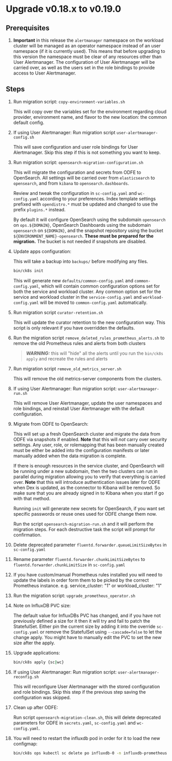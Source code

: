 # Upgrade v0.18.x to v0.19.0

## Prerequisites

1. **Important** in this release the `alertmanager` namespace on the workload cluster will be managed as an operator namespace instead of an user namespace (if it is currently used).
    This means that before upgrading to this version the namespace must be clear of any resources other than User Alertmanager.
    The configuration of User Alertmanager will be carried over, as well as the users set in the role bindings to provide access to User Alertmanager.

## Steps

1. Run migration script: `copy-environment-variables.sh`

    This will copy over the variables set for the environment regarding cloud provider, environment name, and flavor to the new location: the common default config.

1. If using User Alertmanager: Run migration script `user-alertmanager-config.sh`

    This will save configuration and user role bindings for User Alertmanager.
    Skip this step if this is not something you want to keep.

1. Run migration script: `opensearch-migration-configuration.sh`

    This will migrate the configuration and secrets from ODFE to OpenSearch.
    All settings will be carried over from `elasticsearch` to `opensearch`, and from `kibana` to `opensearch.dashboards`.

    Review and tweak the configuration in `sc-config.yaml` and `wc-config.yaml` according to your preferences.
    Index template settings prefixed with `opendistro.*` must be updated and changed to use the prefix `plugins.*` instead.

    By default it will configure OpenSearch using the subdomain `opensearch` on `ops.${DOMAIN}`, OpenSearch Dashboards using the subdomain `opensearch` on `${DOMAIN}`, and the snapshot repository using the bucket `${ENVIRONMENT_NAME}-opensearch`.
    **These must be prepared for the migration.**
    The bucket is not needed if snapshots are disabled.

1. Update apps configuration:

    This will take a backup into `backups/` before modifying any files.

    ```bash
    bin/ck8s init
    ```

    This will generate new `defaults/common-config.yaml` and `common-config.yaml`, which will contain common configuration options set for both the service and workload cluster. Any common option set for the service and workload cluster in the `service-config.yaml` and `workload-config.yaml` will be moved to `common-config.yaml` automatically.

1. Run migration script `curator-retention.sh`

    This will update the curator retention to the new configuration way.
    This script is only relevant if you have overridden the defaults.

1. Run the migration script `remove_deleted_rules_prometheus_alerts.sh` to remove the old Prometheus rules and alerts from both clusters

    > **_WARNING:_** this will "hide" all the alerts until you run the `bin/ck8s apply` and recreate the rules and alerts

1. Run migration script `remove_old_metrics_server.sh`

    This will remove the old metrics-server components from the clusters.

1. If using User Alertmanager: Run migration script: `user-alertmanager-run.sh`

    This will remove User Alertmanager, update the user namespaces and role bindings, and reinstall User Alertmanager with the default configuration.

1. Migrate from ODFE to OpenSearch:

    This will set up a fresh OpenSearch cluster and migrate the data from ODFE via snapshots if enabled.
    **Note** that this will *not* carry over security settings.
    Any user, role, or rolemapping that has been manually created must be either be added into the configuration manifests or later manually added when the data migration is complete.

    If there is enough resources in the service cluster, and OpenSearch will be running under a new subdomain, then the two clusters can run in parallel during migration allowing you to verify that everything is carried over.
    **Note** that this will introduce authentication issues later for ODFE when Dex is updated, as the connector to Kibana will be removed.
    So make sure that you are already signed in to Kibana when you start if go with that method.

    Running `init` will generate new secrets for OpenSearch, if you want set specific passwords or reuse ones used for ODFE change them now.

    Run the script `opensearch-migration-run.sh` and it will perform the migration steps.
    For each destructive task the script will prompt for confirmation.

1. Delete deprecated parameter `fluentd.forwarder.queueLimitSizeBytes` in `sc-config.yaml`

1. Rename parameter `fluentd.forwarder.chunkLimitSizeBytes` to `fluentd.forwarder.chunkLimitSize` in `sc-config.yaml`

1. If you have custom/manual Prometheus rules installed you will need to update the labels in order form them to be picked by the correct Prometheus instance. e.g. service_cluster: "1" or workload_cluster: "1"

1. Run the migration script: `upgrade_prometheus_operator.sh`

1. Note on InfluxDB PVC size:

    The default value for InfluxDBs PVC has changed, and if you have not previously defined a size for it then it will try and fail to patch the StatefulSet.
    Either pin the current size by adding it into the override `sc-config.yaml` or remove the StatefulSet using `--cascade=false` to let the change apply.
    You might have to manually edit the PVC to set the new size after the apply.

1. Upgrade applications:

    ```bash
    bin/ck8s apply {sc|wc}
    ```

1. If using User Alertmanager: Run migration script: `user-alertmanager-reconfig.sh`

    This will reconfigure User Alertmanager with the stored configuration and role bindings.
    Skip this step if the previous step saving the configuration was skipped.

1. Clean up after ODFE:

    Run script `opensearch-migration-clean.sh`, this will delete deprecated parameters for ODFE in `secrets.yaml`, `sc-config.yaml` and `wc-config.yaml`.

1. You will need to restart the influxdb pod in order for it to load the new configmap:

    ```bash
    bin/ck8s ops kubectl sc delete po influxdb-0 -n influxdb-prometheus
    ```

